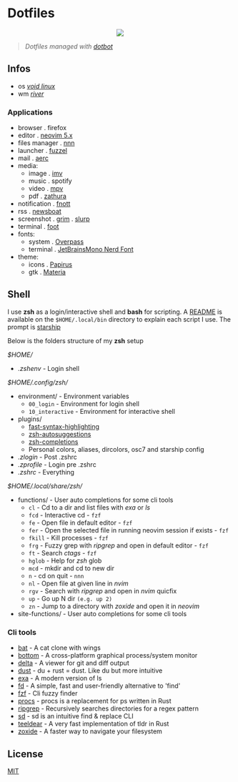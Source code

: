 # Dotfiles

<p align="center"><img src="https://git.sr.ht/~novakane/dotfiles/blob/main/meta/previews/river.png"river""/></a></p>

> _Dotfiles managed with [dotbot](https://github.com/anishathalye/dotbot)_

## Infos

-   os _[void linux](https://voidlinux.org/)_
-   wm _[river](https://github.com/ifreund/river)_

### Applications

-   browser . firefox
-   editor . [neovim 5.x](https://github.com/neovim/neovim)
-   files manager . [nnn](https://github.com/jarun/nnn)
-   launcher . [fuzzel](https://codeberg.org/dnkl/fuzzel)
-   mail . [aerc](https://git.sr.ht/~sircmpwn/aerc)
-   media:
    -   image . [imv](https://github.com/eXeC64/imv)
    -   music . spotify
    -   video . [mpv](https://github.com/mpv-player/mpv)
    -   pdf . [zathura](https://pwmt.org/projects/zathura/)
-   notification . [fnott](https://codeberg.org/dnkl/fnott)
-   rss . [newsboat](https://newsboat.org/)
-   screenshot . [grim](https://github.com/emersion/grim) . [slurp](https://github.com/emersion/slurp)
-   terminal . [foot](https://codeberg.org/dnkl/foot)
-   fonts:
    -   system . [Overpass](https://overpassfont.org/)
    -   terminal . [JetBrainsMono Nerd Font](https://github.com/ryanoasis/nerd-fonts)
-   theme:
    -   icons . [Papirus](https://github.com/PapirusDevelopmentTeam/papirus-icon-theme)
    -   gtk . [Materia](https://github.com/nana-4/materia-theme)

## Shell

I use **zsh** as a login/interactive shell and **bash** for scripting.
A [README](local/bin/README.md) is available on the `$HOME/.local/bin` directory to explain each
script I use. The prompt is [starship](https://github.com/starship/starship)

Below is the folders structure of my **zsh** setup

_$HOME/_

-   _.zshenv_ - Login shell

_$HOME/.config/zsh/_

-   environment/ - Environment variables
    -   `00_login` - Environment for login shell
    -   `10_interactive` - Environment for interactive shell
-   plugins/
    -   [fast-syntax-highlighting](https://github.com/zdharma/fast-syntax-highlighting)
    -   [zsh-autosuggestions](https://github.com/zsh-users/zsh-autosuggestions)
    -   [zsh-completions](https://github.com/zsh-users/zsh-completions)
    -   Personal colors, aliases, dircolors, osc7 and starship config
-   _.zlogin_ - Post .zshrc
-   _.zprofile_ - Login pre .zshrc
-   _.zshrc_ - Everything

_$HOME/.local/share/zsh/_

-   functions/ - User auto completions for some cli tools
    -   `cl` - Cd to a dir and list files with _exa_ or _ls_
    -   `fcd` - Interactive cd - `fzf`
    -   `fe` - Open file in default editor - `fzf`
    -   `fer` - Open the selected file in running neovim session if exists - `fzf`
    -   `fkill` - Kill processes - `fzf`
    -   `frg` - Fuzzy grep with _ripgrep_ and open in default editor - `fzf`
    -   `ft` - Search _ctags_ - `fzf`
    -   `hglob` - Help for _zsh_ glob
    -   `mcd` - mkdir and cd to new dir
    -   `n` - cd on quit - `nnn`
    -   `nl` - Open file at given line in _nvim_
    -   `rgv` - Search with _ripgrep_ and open in _nvim_ quicfix
    -   `up` - Go up N dir `(e.g. up 2)`
    -   `zn` - Jump to a directory with _zoxide_ and open it in _neovim_
-   site-functions/ - User auto completions for some cli tools

### Cli tools

-   [bat](https://github.com/sharkdp/bat) - A cat clone with wings
-   [bottom](https://github.com/ClementTsang/bottom) - A cross-platform graphical process/system monitor
-   [delta](https://github.com/dandavison/delta) - A viewer for git and diff output
-   [dust](https://github.com/bootandy/dust) - du + rust = dust. Like du but more intuitive
-   [exa](https://github.com/ogham/exa) - A modern version of ls
-   [fd](https://github.com/sharkdp/fd) - A simple, fast and user-friendly alternative to 'find'
-   [fzf](https://github.com/junegunn/fzf) - Cli fuzzy finder
-   [procs](https://github.com/dalance/procs) - procs is a replacement for ps written in Rust
-   [ripgrep](https://github.com/BurntSushi/ripgrep) - Recursively searches directories for a regex pattern
-   [sd](https://github.com/chmln/sd) - sd is an intuitive find & replace CLI
-   [teeldear](https://github.com/dbrgn/tealdeer) - A very fast implementation of tldr in Rust
-   [zoxide](https://github.com/ajeetdsouza/zoxide) - A faster way to navigate your filesystem

## License

[MIT](LICENSE)
